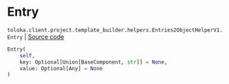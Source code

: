 # Entry
`toloka.client.project.template_builder.helpers.Entries2ObjectHelperV1.Entry` | [Source code](https://github.com/Toloka/toloka-kit/blob/v1.2.2/src/client/project/template_builder/helpers.py#L55)

```python
Entry(
    self,
    key: Optional[Union[BaseComponent, str]] = None,
    value: Optional[Any] = None
)
```

